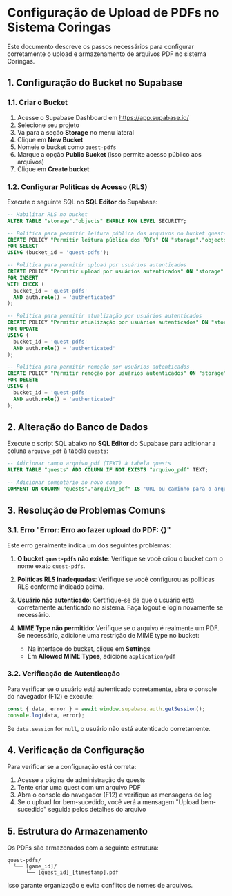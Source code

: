 # Configuração de Upload de PDFs no Sistema Coringas

Este documento descreve os passos necessários para configurar corretamente o upload e armazenamento de arquivos PDF no sistema Coringas.

## 1. Configuração do Bucket no Supabase

### 1.1. Criar o Bucket

1. Acesse o Supabase Dashboard em https://app.supabase.io/
2. Selecione seu projeto
3. Vá para a seção **Storage** no menu lateral
4. Clique em **New Bucket**
5. Nomeie o bucket como `quest-pdfs`
6. Marque a opção **Public Bucket** (isso permite acesso público aos arquivos)
7. Clique em **Create bucket**

### 1.2. Configurar Políticas de Acesso (RLS)

Execute o seguinte SQL no **SQL Editor** do Supabase:

```sql
-- Habilitar RLS no bucket
ALTER TABLE "storage"."objects" ENABLE ROW LEVEL SECURITY;

-- Política para permitir leitura pública dos arquivos no bucket quest-pdfs
CREATE POLICY "Permitir leitura pública dos PDFs" ON "storage"."objects"
FOR SELECT
USING (bucket_id = 'quest-pdfs');

-- Política para permitir upload por usuários autenticados
CREATE POLICY "Permitir upload por usuários autenticados" ON "storage"."objects"
FOR INSERT
WITH CHECK (
  bucket_id = 'quest-pdfs' 
  AND auth.role() = 'authenticated'
);

-- Política para permitir atualização por usuários autenticados
CREATE POLICY "Permitir atualização por usuários autenticados" ON "storage"."objects"
FOR UPDATE
USING (
  bucket_id = 'quest-pdfs'
  AND auth.role() = 'authenticated'
);

-- Política para permitir remoção por usuários autenticados
CREATE POLICY "Permitir remoção por usuários autenticados" ON "storage"."objects"
FOR DELETE
USING (
  bucket_id = 'quest-pdfs'
  AND auth.role() = 'authenticated'
);
```

## 2. Alteração do Banco de Dados

Execute o script SQL abaixo no **SQL Editor** do Supabase para adicionar a coluna `arquivo_pdf` à tabela `quests`:

```sql
-- Adicionar campo arquivo_pdf (TEXT) à tabela quests
ALTER TABLE "quests" ADD COLUMN IF NOT EXISTS "arquivo_pdf" TEXT;

-- Adicionar comentário ao novo campo
COMMENT ON COLUMN "quests"."arquivo_pdf" IS 'URL ou caminho para o arquivo PDF da quest';
```

## 3. Resolução de Problemas Comuns

### 3.1. Erro "Error: Erro ao fazer upload do PDF: {}"

Este erro geralmente indica um dos seguintes problemas:

1. **O bucket `quest-pdfs` não existe**: Verifique se você criou o bucket com o nome exato `quest-pdfs`.

2. **Políticas RLS inadequadas**: Verifique se você configurou as políticas RLS conforme indicado acima.

3. **Usuário não autenticado**: Certifique-se de que o usuário está corretamente autenticado no sistema. Faça logout e login novamente se necessário.

4. **MIME Type não permitido**: Verifique se o arquivo é realmente um PDF. Se necessário, adicione uma restrição de MIME type no bucket:
   - Na interface do bucket, clique em **Settings**
   - Em **Allowed MIME Types**, adicione `application/pdf`

### 3.2. Verificação de Autenticação

Para verificar se o usuário está autenticado corretamente, abra o console do navegador (F12) e execute:

```javascript
const { data, error } = await window.supabase.auth.getSession();
console.log(data, error);
```

Se `data.session` for `null`, o usuário não está autenticado corretamente.

## 4. Verificação da Configuração

Para verificar se a configuração está correta:

1. Acesse a página de administração de quests
2. Tente criar uma quest com um arquivo PDF
3. Abra o console do navegador (F12) e verifique as mensagens de log
4. Se o upload for bem-sucedido, você verá a mensagem "Upload bem-sucedido" seguida pelos detalhes do arquivo

## 5. Estrutura do Armazenamento

Os PDFs são armazenados com a seguinte estrutura:

```
quest-pdfs/
  └── [game_id]/
      └── [quest_id]_[timestamp].pdf
```

Isso garante organização e evita conflitos de nomes de arquivos. 